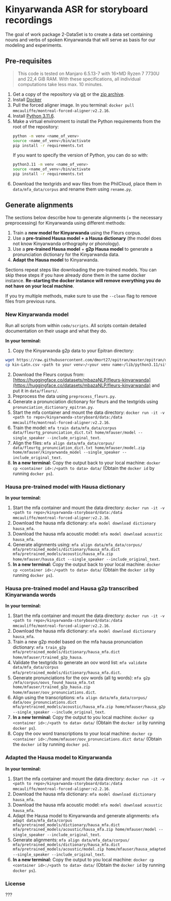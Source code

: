 # Kinyarwanda ASR for storyboard recordings

The goal of work package 2-DataSet is to create a data set containing nouns and verbs of spoken Kinyarwanda that will serve as basis for our modeling and experiments.

## Pre-requisites
> This code is tested on Manjaro 6.5.13-7 with 16×MD Ryzen 7 7730U and 22,4 GiB RAM.
> With these specifications, all individual computations take less max. 10 minutes.

1. Get a copy of the repository via [git](https://docs.github.com/en/repositories/creating-and-managing-repositories/cloning-a-repository) or the [zip archive](https://github.com/ansost/kinyarwanda-storyboard/archive/refs/heads/main.zip).
2. Install [Docker](https://docs.docker.com/get-docker/)
3. Pull the forced aligner image. In you terminal: `docker pull mmcauliffe/montreal-forced-aligner:v2.2.16`.
4. Install [Python 3.11.6](https://www.python.org/downloads/release/python-3116/).
5. Make a virtual environment to install the Python requirements from the root of the repository:
    ```sh
    python -m venv <name_of_venv>
    source <name_of_venv>/bin/activate
    pip install -r requirements.txt
    ```
    If you want to specify the version of Python, you can do so with:
    ```sh
    python3.11 -m venv <name_of_venv>
    source <name_of_venv>/bin/activate
    pip install -r requirements.txt
    ```
6. Download the textgrids and wav files from the PhilCloud, place them in `data/mfa_data/corpus` and rename them using `rename.py`.

## Generate alignments
The sections below describe how to generate alignments (+ the necessary preprocessing) for Kinyarwanda using different methods:
1. Train a **new model for Kinyarwanda** using the Fleurs corpus.
2. Use a **pre-trained Hausa model + a Hausa dictionary** (the model does not know Kinyarwanda orthography or phonology).
3. Use a **pre-trained Hausa model** + **g2p Hausa model** to generate a pronunciation dictionary for the Kinyarwanda data.
4. **Adapt the Hausa model** to Kinyarwanda.

Sections repeat steps like downloading the pre-trained models. You can skip these steps if you have already done them in the same docker instance. **Re-starting the docker instance will remove everything you do not have on your local machine**.

If you try multiple methods, make sure to use the `--clean` flag to remove files from previous runs.

### New Kinyarwanda model
Run all scripts from within `code/scripts`. All scripts contain detailed documentation on their usage and what they do.

**In your terminal:**
1. Copy the Kinyarwanda g2p data to your Epitran directory:
```sh
wget https://raw.githubusercontent.com/dmort27/epitran/master/epitran/data/map/kin-Latn.csv
cp kin-Latn.csv <path to your venv>/<your venv name>/lib/python3.11/site-packages/epitran/data/space
```
2. Download the Fleurs corpus from: [https://huggingface.co/datasets/mbazaNLP/fleurs-kinyarwanda](https://huggingface.co/datasets/mbazaNLP/fleurs-kinyarwanda) and put it in `data/fleurs/`.
3. Preprocess the data using `preprocess_fleurs.py`.
4. Generate a pronunciation dictionary for fleurs and the textgrids using `pronunciation_dictionary_epitran.py`.
5. Start the mfa container and mount the data directory: `docker run -it -v <path to repo>/kinyarwanda-storyboard/data:/data mmcauliffe/montreal-forced-aligner:v2.2.16`.
6. Train the model: `mfa train data/mfa_data/corpus data/fleurtg_pronunciation_dict.txt home/mfauser/model --single_speaker --include_original_text`.
7. Align the files: `mfa align data/mfa_data/corpus/ data/fleurtg_pronunciation_dict.txt home/mfauser/model.zip home/mfauser/kinyarwanda_model --single_speaker --include_original_text`.
8. **In a new terminal:** Copy the output back to your local machine: `docker cp <container id>:/<path to data> data/` (Obtain the `docker id` by running `docker ps`).

### Hausa pre-trained model with Hausa dictionary
**In your terminal:**
1. Start the mfa container and mount the data directory: `docker run -it -v <path to repo>/kinyarwanda-storyboard/data:/data mmcauliffe/montreal-forced-aligner:v2.2.16`.
2. Download the hausa mfa dictionary: `mfa model download dictionary hausa_mfa`.
3. Download the hausa mfa acoustic model: `mfa model download acoustic hausa_mfa`.
4. Generate alignments using: `mfa align data/mfa_data/corpus/ mfa/pretrained_models/dictionary/hausa_mfa.dict mfa/pretrained_models/acoustic/hausa_mfa.zip home/mfauser/hausa_dict --single_speaker --include_original_text`.
5. **In a new terminal:** Copy the output back to your local machine: `docker cp <container id>:/<path to data> data/` (Obtain the `docker id` by running `docker ps`).

### Hausa pre-trained model and Hausa g2p transcribed Kinyarwanda words
**In your terminal:**
1. Start the mfa container and mount the data directory: `docker run -it -v <path to repo>/kinyarwanda-storyboard/data:/data mmcauliffe/montreal-forced-aligner:v2.2.16`.
2. Download the hausa mfa dictionary: `mfa model download dictionary hausa_mfa`.
3. Train a new g2p model based on the mfa hausa pronunciation dictionary: `mfa train_g2p mfa/pretrained_models/dictionary/hausa_mfa.dict home/mfauser/trained_g2p_hausa`.
4. Validate the textgrids to generate an oov word list: `mfa validate data/mfa_data/corpus mfa/pretrained_models/dictionary/hausa_mfa.dict`.
5. Generate pronunciations for the oov words (all tg words): `mfa g2p /mfa/corpus/oovs_found_hausa_mfa.txt home/mfauser/trained_g2p_hausa.zip home/mfauser/oov_pronunciations.dict`.
6. Align using the transcriptions: `mfa align data/mfa_data/corpus/ data/oov_pronunciations.dict mfa/pretrained_models/acoustic/hausa_mfa.zip home/mfauser/hausa_g2p --single_speaker --include_original_text`.
7. **In a new terminal:** Copy the output to you local machine: `docker cp <container id>:/<path to data> data/` (Obtain the `docker id` by running `docker ps`).
8. Copy the oov word transcriptions to your local machine: `docker cp <container id>:/home/mfauser/oov_pronunciations.dict data/` (Obtain the `docker id` by running `docker ps`).

### Adapted the Hausa model to Kinyarwanda
**In your terminal:**
1. Start the mfa container and mount the data directory: `docker run -it -v <path to repo>/kinyarwanda-storyboard/data:/data mmcauliffe/montreal-forced-aligner:v2.2.16`.
2. Download the hausa mfa dictionary: `mfa model download dictionary hausa_mfa`.
3. Download the hausa mfa acoustic model: `mfa model download acoustic hausa_mfa`.
4. Adapt the Hausa model to Kinyarwanda and generate alignments: `mfa adapt data/mfa_data/corpus mfa/pretrained_models/dictionary/hausa_mfa.dict mfa/pretrained_models/acoustic/hausa_mfa.zip home/mfauser/model --single_speaker --include_original_text`.
5. Generate alignments: `mfa align data/mfa_data/corpus/ mfa/pretrained_models/dictionary/hausa_mfa.dict mfa/pretrained_models/acoustic/model.zip home/mfauser/hausa_adapted --single_speaker --include_original_text`.
6. **In a new terminal:** Copy the output to you local machine: `docker cp <container id>:/<path to data> data/` (Obtain the `docker id` by running `docker ps`).

### License
???
